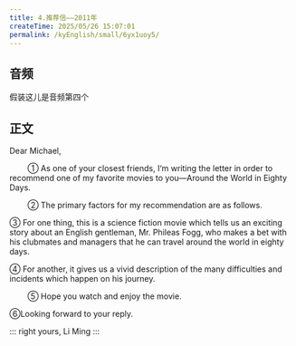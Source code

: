 ```yaml
---
title: 4.推荐信——2011年
createTime: 2025/05/26 15:07:01
permalink: /kyEnglish/small/6yx1uoy5/
---
```

## 音频

假装这儿是音频第四个

## 正文

Dear Michael,

​&emsp;​&emsp;​		① As one of your closest friends, I‘m writing the letter in order to recommend one of my favorite movies to you—Around the World in Eighty Days.

​&emsp;​&emsp;​		② The primary factors for my recommendation are as follows. 

③ For one thing, this is a science fiction movie which tells us an exciting story about an English gentleman, Mr. Phileas Fogg, who makes a bet with his clubmates and managers that he can travel around the world in eighty days. 

④ For another, it gives us a vivid description of the many difficulties and incidents which happen on his journey.

​&emsp;​&emsp;​		⑤ Hope you watch and enjoy the movie. 

⑥Looking forward to your reply.

::: right
yours,
Li Ming
:::
